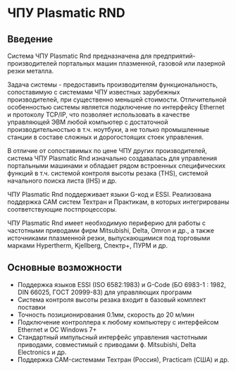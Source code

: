 # ЧПУ Plasmatic RND

## Введение
Система ЧПУ Plasmatic Rnd предназначена для предприятий-производителей портальных машин плазменной, газовой или лазерной резки металла.

Задача системы - предоставить производителям функциональность, сопоставимую с системами ЧПУ известных зарубежных производителей, 
при существенно меньшей стоимости. Отличительной особенностью системы является подключение по интерфейсу Ethernet и протоколу TCP/IP, 
что позволяет использовать в качестве управляющей ЭВМ любой компьютер с достаточной производительностью в т.ч. ноутбуки, а не только 
промышленные станции в составе сложных и дорогостоящих стоек управления.

В отличие от сопоставимых по цене ЧПУ других производителей, система ЧПУ Plasmatic Rnd изначально создавалась для управления портальными 
машинами и обладает рядом встроенных специфических функций в т.ч. системой контроля высоты резака (THS), системой начального поиска листа (IHS) и др.

ЧПУ Plasmatic Rnd поддерживает языки G-код и ESSI. Реализована поддержка CAM систем Техтран и Практикам, в которых интегрированы соответствующие постпроцессоры.

ЧПУ Plasmatic Rnd имеет необходимую периферию для работы с частотными приводами фирм Mitsubishi, Delta, 
Omron и др., а также источниками плазменной резки, выпускающимися под торговыми марками Hypertherm, Kjellberg, Спектр+, ПУРМ и др.

## Основные возможности
* Поддержка языков ESSI (ISO 6582:1983) и G-Code (БО 6983-1 : 1982, DIN 66025, ГОСТ 20999-83) для управляющих программ
* Система контроля высоты резака входит в базовый комплект поставки
* Точность позиционирования 0.1мм, скорость до 20 м/мин
* Подключение контроллера к любому компьютеру с интерфейсом Ethernet и ОС Windows 7+
* Стандартный импульсный интерфейс управления частотными приводами, совместимый с приводами ф. Mitsubishi, Delta Electronics и др.
* Поддержка CAM-системами Техтран (Россия), Practicam (США) и др.

